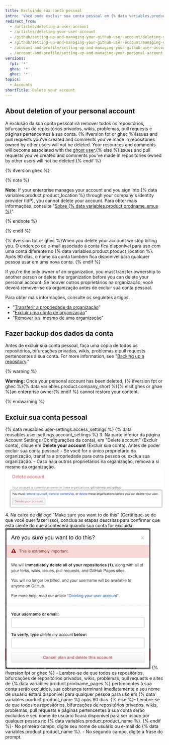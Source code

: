 ```yaml
---
title: Excluindo sua conta pessoal
intro: 'Você pode excluir sua conta pessoal em {% data variables.product.product_location %} a qualquer momento.'
redirect_from:
  - /articles/deleting-a-user-account
  - /articles/deleting-your-user-account
  - /github/setting-up-and-managing-your-github-user-account/deleting-your-user-account
  - /github/setting-up-and-managing-your-github-user-account/managing-user-account-settings/deleting-your-user-account
  - /account-and-profile/setting-up-and-managing-your-github-user-account/managing-user-account-settings/deleting-your-user-account
  - /account-and-profile/setting-up-and-managing-your-personal-account-on-github/managing-personal-account-settings/deleting-your-personal-account
versions:
  fpt: '*'
  ghes: '*'
  ghec: '*'
topics:
  - Accounts
shortTitle: Delete your account
---
```


## About deletion of your personal account

A exclusão da sua conta pessoal irá remover todos os repositórios, bifurcações de repositórios privados, wikis, problemas, pull requests e páginas pertencentes à sua conta. {% ifversion fpt or ghec %}Issues and pull requests you've created and comments you've made in repositories owned by other users will not be deleted. Your resources and comments will become associated with the [ghost user](https://github.com/ghost).{% else %}Issues and pull requests you've created and comments you've made in repositories owned by other users will not be deleted.{% endif %}

{% ifversion ghec %}

{% note %}

**Note**: If your enterprise manages your account and you sign into {% data variables.product.product_location %} through your company's identity provider (IdP), you cannot delete your account. Para obter mais informações, consulte "[Sobre {% data variables.product.prodname_emus %}](/admin/identity-and-access-management/using-enterprise-managed-users-for-iam/about-enterprise-managed-users)".

{% endnote %}

{% endif %}

{% ifversion fpt or ghec %}When you delete your account we stop billing you. O endereço de e-mail associado à conta fica disponível para uso com uma conta diferente no {% data variables.product.product_location %}. Após 90 dias, o nome da conta também fica disponível para qualquer pessoa usar em uma nova conta. {% endif %}

If you're the only owner of an organization, you must transfer ownership to another person or delete the organization before you can delete your personal account. Se houver outros proprietários na organização, você deverá remover-se da organização antes de excluir sua conta pessoal.

Para obter mais informações, consulte os seguintes artigos.

- "[Transferir a propriedade da organização](/articles/transferring-organization-ownership)"
- "[Excluir uma conta de organização](/articles/deleting-an-organization-account)"
- "[Remover a si mesmo de uma organização](/articles/removing-yourself-from-an-organization/)"

## Fazer backup dos dados da conta

Antes de excluir sua conta pessoal, faça uma cópia de todos os repositórios, bifurcações privadas, wikis, problemas e pull requests pertencentes à sua conta. For more information, see "[Backing up a repository](/repositories/archiving-a-github-repository/backing-up-a-repository)."

{% warning %}

**Warning:** Once your personal account has been deleted, {% ifversion fpt or ghec %}{% data variables.product.company_short %}{% elsif ghes or ghae %}an enterprise owner{% endif %} cannot restore your content.

{% endwarning %}

## Excluir sua conta pessoal

{% data reusables.user-settings.access_settings %}
{% data reusables.user-settings.account_settings %}
3. Na parte inferior da página Account Settings (Configurações da conta), em "Delete account" (Excluir conta), clique em **Delete your account** (Excluir sua conta). Antes de poder excluir sua conta pessoal:
    - Se você for o único proprietário da organização, transfira a propriedade para outra pessoa ou exclua sua organização.
    - Caso haja outros proprietários na organização, remova a si mesmo da organização. ![Botão Account deletion (Exclusão de conta)](/assets/images/help/settings/settings-account-delete.png)
4. Na caixa de diálogo "Make sure you want to do this" (Certifique-se de que você quer fazer isso), conclua as etapas descritas para confirmar que está ciente do que acontecerá quando sua conta for excluída: ![Caixa de diálogo de confirmação Delete account (Excluir conta)](/assets/images/help/settings/settings-account-deleteconfirm.png)
  {% ifversion fpt or ghec %} - Lembre-se de que todos os repositórios, bifurcações de repositórios privados, wikis, problemas, pull requests e sites de {% data variables.product.prodname_pages %} pertencentes à sua conta serão excluídos, sua cobrança terminará imediatamente e seu nome de usuário estará disponível para qualquer pessoa para uso em {% data variables.product.product_name %} após 90 dias.
  {% else %}- Lembre-se de que todos os repositórios, bifurcações de repositórios privados, wikis, problemas, pull requests e páginas pertencentes à sua conta serão excluídos e seu nome de usuário ficará disponível para ser usado por qualquer pessoa no {% data variables.product.product_name %}.
  {% endif %}- No primeiro campo, digite seu nome de usuário ou e-mail do {% data variables.product.product_name %}.
    - No segundo campo, digite a frase do prompt.
